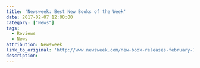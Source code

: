 ```yaml
---
title: 'Newsweek: Best New Books of the Week'
date: 2017-02-07 12:00:00
category: ["News"]
tags:
  - Reviews
  - News
attribution: Newsweek
link_to_original: 'http://www.newsweek.com/new-book-releases-february-7-2017-what-read-gaiman-darnielle-nguyen-mastri-553442?rx=us'
description:
---
```



